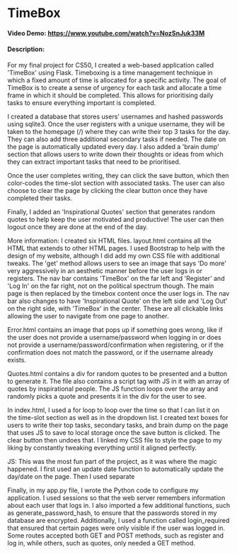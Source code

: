 # TimeBox
#### Video Demo: https://www.youtube.com/watch?v=NozSnJuk33M
#### Description:
For my final project for CS50, I created a web-based application called 'TimeBox' using Flask. Timeboxing is a time management technique in which a fixed amount of time is allocated for a specific activity. The goal of TimeBox is to create a sense of urgency for each task and allocate a time frame in which it should be completed. This allows for prioritising daily tasks to ensure everything important is completed.

I created a database that stores users' usernames and hashed passwords using sqlite3. Once the user registers with a unique username, they will be taken to the homepage (/) where they can write their top 3 tasks for the day. They can also add three additional secondary tasks if needed. The date on the page is automatically updated every day. I also added a 'brain dump' section that allows users to write down their thoughts or ideas from which they can extract important tasks that need to be prioritised.

Once the user completes writing, they can click the save button, which then color-codes the time-slot section with associated tasks. The user can also choose to clear the page by clicking the clear button once they have completed their tasks.

Finally, I added an 'Inspirational Quotes' section that generates random quotes to help keep the user motivated and productive! The user can then logout once they are done at the end of the day.

More information:
I created six HTML files. layout.html contains all the HTML that extends to other HTML pages. I used Bootstrap to help with the design of my website, although I did add my own CSS file with additional tweaks. The 'get' method allows users to see an image that says 'Do more' very aggressively in an aesthetic manner before the user logs in or registers. The nav bar contains 'TimeBox' on the far left and 'Register' and 'Log In' on the far right, not on the political spectrum though. The main page is then replaced by the timebox content once the user logs in. The nav bar also changes to have 'Inspirational Quote' on the left side and 'Log Out' on the right side, with 'TimeBox' in the center. These are all clickable links allowing the user to navigate from one page to another.

Error.html contains an image that pops up if something goes wrong, like if the user does not provide a username/password when logging in or does not provide a username/password/confirmation when registering, or if the confirmation does not match the password, or if the username already exists.

Quotes.html contains a div for random quotes to be presented and a button to generate it. The file also contains a script tag with JS in it with an array of quotes by inspirational people. The JS function loops over the array and randomly picks a quote and presents it in the div for the user to see.

In index.html, I used a for loop to loop over the time so that I can list it on the time-slot section as well as in the dropdown list. I created text boxes for users to write their top tasks, secondary tasks, and brain dump on the page that uses JS to save to local storage once the save button is clicked. The clear button then undoes that. I linked my CSS file to style the page to my liking by constantly tweaking everything until it aligned perfectly.

JS: This was the most fun part of the project, as it was where the magic happened. I first used an update date function to automatically update the day/date on the page. Then I used separate

Finally, in my app.py file, I wrote the Python code to configure my application. I used sessions so that the web server remembers information about each user that logs in. I also imported a few additional functions, such as generate_password_hash, to ensure that the passwords stored in my database are encrypted. Additionally, I used a function called login_required that ensured that certain pages were only visible if the user was logged in. Some routes accepted both GET and POST methods, such as register and log in, while others, such as quotes, only needed a GET method.
